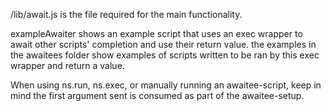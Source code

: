 /lib/await.js is the file required for the main functionality.

exampleAwaiter shows an example script that uses an exec wrapper to await other scripts' completion and use their return value.
the examples in the awaitees folder show examples of scripts written to be ran by this exec wrapper and return a value.

When using ns.run, ns.exec, or manually running an awaitee-script, keep in mind the first argument sent is consumed as part of the awaitee-setup.

